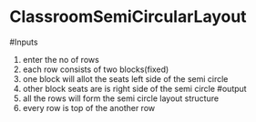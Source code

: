 # ClassroomSemiCircularLayout
#Inputs
1) enter the no of rows
2) each row consists of two blocks(fixed)
3) one block will allot the seats left side of the semi circle
4) other block seats are is right side of the semi circle
#output
1) all the rows will form the semi circle layout structure
2) every row is top of the another row

